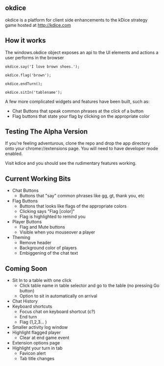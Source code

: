 okdice
---

okdice is a platform for client side enhancements to the kDice strategy game hosted at http://kdice.com


How it works
--

The windows.okdice object exposes an api to the UI elements and actions a user performs in the browser


    okdice.say('I love brown shoes.');

    okdice.flag('brown');

    okdice.endTurn();

    okdice.sitIn('tablename');


A few more complicated widgets and features have been built, such as:

* Chat Buttons that speak common phrases at the click of a button
* Flag buttons that state your flag by clicking on the appropriate color


Testing The Alpha Version
--

If you're feeling adventurous, clone the repo and drop the app directory onto your chrome://extensions page. You will need to have developer mode enabled.

Visit kdice and you should see the rudimentary features working.

Current Working Bits
--

* Chat Buttons
  * Buttons that "say" common phrases like gg, gt, thank you, etc
* Flag Buttons
  * Buttons that looks like flags of the appropriate colors
  * Clicking says "Flag [color]"
  * Flag is highlighted to remind you
* Player Buttons
  * Flag and Mute buttons
  * Visible when you mouseover a player
* Theming
  * Remove header
  * Background color of players
  * Embiggening of the chat text


Coming Soon
--

* Sit In to a table with one click
  * Click table name in table selector and go to the table (no pressing Go button)
  * Option to sit in automatically on arrival
* Chat History
* Keyboard shortcuts
  * Focus chat on keyboard shortcut (c?)
  * End turn
  * Flag (1,2,3... )
* Smaller activity log window
* Highlight flagged player
  * Clear at end game event
* Extension options page
* Highlight your turn in tab
  * Favicon alert
  * Tab title changes

